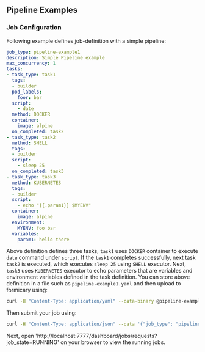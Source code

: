 ## Pipeline Examples

### Job Configuration
Following example defines job-definition with a simple pipeline:
```yaml
job_type: pipeline-example1
description: Simple Pipeline example
max_concurrency: 1
tasks:
- task_type: task1
  tags:
  - builder
  pod_labels:
    foor: bar
  script:
    - date
  method: DOCKER
  container:
    image: alpine
  on_completed: task2
- task_type: task2
  method: SHELL
  tags:
  - builder
  script:
    - sleep 25
  on_completed: task3
- task_type: task3
  method: KUBERNETES
  tags:
  - builder
  script:
    - echo "{{.param1}} $MYENV"
  container:
    image: alpine
  environment:
    MYENV: foo bar
  variables:
    param1: hello there
```

Above definition defines three tasks, `task1` uses `DOCKER` container to execute `date` command under `script`. 
If the `task1` completes successfully, next task `task2` is executed, which executes `sleep 25` using `SHELL` 
executor. Next, `task3` uses `KUBERNETES` executor to echo parameters that are variables and environment
variables defined in the task definition. You can store above definition in a file 
such as `pipeline-example1.yaml` and then upload to formicary using:
```bash
curl -H "Content-Type: application/yaml" --data-binary @pipeline-example1.yaml http://localhost:7777/jobs/definitions
```
Then submit your job using:

```bash
curl -H "Content-Type: application/json" --data '{"job_type": "pipeline-example1.yaml", "params": {"Platform": "Test"}}' http://localhost:7777/jobs/requests
```

Next, open 'http://localhost:7777/dashboard/jobs/requests?job_state=RUNNING' on your browser to view the running jobs. 
